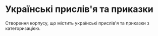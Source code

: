 # Українські прислів'я та приказки

Створення корпусу, що містить українські прислів'я та приказки з категоризацією.
